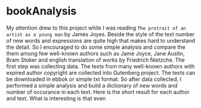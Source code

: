# bookAnalysis
My attention drew to this project while I was reading `The protrait of an artist as a young man`
by James Joyes. Beside the style of the text number of new words and expressions are quite
high that makes hard to understand the detail. So I encouraged to do some simple analysis
and compare the them among few well-known authors such as Jame Joyce, Jane Austin, Bram Stoker and
english translation of works by Friedrich Nietzche.
The first step was collecting data. The texts from many well-known authors with expired author
copyright are collected into Gutenberg project. The texts can be downloaded in ebbok or simple
txt format. So after data collected, I performed a simple analysis and build a dictionary of
new words and number of occurance in each text. Here is the short result for each author and
text. What is interesting is that even 
